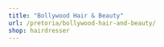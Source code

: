 ```yaml
---
title: "Bollywood Hair & Beauty"
url: /pretoria/bollywood-hair-and-beauty/
shop: hairdresser
---
```

